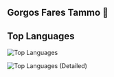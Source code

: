 ## Gorgos Fares Tammo 👋

## Top Languages

![Top Languages]([https://github-readme-stats.vercel.app/api/top-langs/?username=Gorgostammos&layout=compact&langs_count=10&cache_seconds=1800](https://github-readme-stats.vercel.app/api/top-langs/?username=Gorgostammos&layout=compact&langs_count=10&cache_seconds=1800))

 ![Top Languages (Detailed)](https://github-readme-stats.vercel.app/api/top-langs/?username=Gorgostammos&langs_count=100&cache_seconds=1800)













